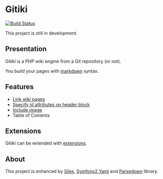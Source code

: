 # Gitiki

[![Build
Status](https://travis-ci.org/francisbesset/Gitiki.svg?branch=master)](https://travis-ci.org/francisbesset/Gitiki)

This project is still in development.

## Presentation

Gitiki is a PHP wiki engine from a Git repository (or not).

You build your pages with [markdown](http://daringfireball.net/projects/markdown/syntax) syntax.

## Features

* [Link wiki pages](http://gitiki.org/feature/#link)
* [Specify id attributes on header block](http://gitiki.org/feature/#header-id)
* [Include image](http://gitiki.org/feature/image.html)
* Table of Contents

## Extensions

Gitiki can be extended with [extensions](http://gitiki.org/extension/).

## About

This project is enhanced by [Silex](http://silex.sensiolabs.org), [Symfony2 Yaml](http://symfony.com/doc/current/components/yaml/index.html) and [Parsedown](http://parsedown.org) library.
